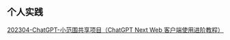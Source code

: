## 个人实践
[202304-ChatGPT-小范围共享项目（ChatGPT Next Web 客户端使用进阶教程）](202304-ChatGPT-小范围共享项目（ChatGPT%20Next%20Web%20客户端使用进阶教程）.md)